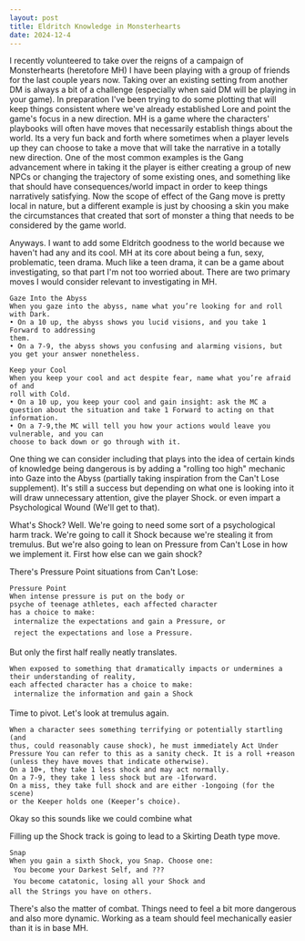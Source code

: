 ```yaml
---
layout: post
title: Eldritch Knowledge in Monsterhearts
date: 2024-12-4
---
```

I recently volunteered to take over the reigns of a campaign of Monsterhearts (heretofore MH) I have been playing with a group of friends for the last couple years now. Taking over an existing setting from another DM is always a bit of a challenge (especially when said DM will be playing in your game). In preparation I've been trying to do some plotting that will keep things consistent where we've already established Lore and point the game's focus in a new direction. MH is a game where the characters' playbooks will often have moves that necessarily establish things about the world. Its a very fun back and forth where sometimes when a player levels up they can choose to take a move that will take the narrative in a totally new direction. One of the most common examples is the Gang advancement where in taking it the player is either creating a group of new NPCs or changing the trajectory of some existing ones, and something like that should have consequences/world impact in order to keep things narratively satisfying. Now the scope of effect of the Gang move is pretty local in nature, but a different example is just by choosing a skin you make the circumstances that created that sort of monster a thing that needs to be considered by the game world. 

Anyways. I want to add some Eldritch goodness to the world because we haven't had any and its cool. MH at its core about being a fun, sexy, problematic, teen drama. Much like a teen drama, it can be a game about investigating, so that part I'm not too worried about. There are two primary moves I would consider relevant to investigating in MH.

```
Gaze Into the Abyss
When you gaze into the abyss, name what you’re looking for and roll with Dark. 
• On a 10 up, the abyss shows you lucid visions, and you take 1 Forward to addressing 
them. 
• On a 7-9, the abyss shows you confusing and alarming visions, but you get your answer nonetheless.

Keep your Cool
When you keep your cool and act despite fear, name what you’re afraid of and 
roll with Cold. 
• On a 10 up, you keep your cool and gain insight: ask the MC a question about the situation and take 1 Forward to acting on that information. 
• On a 7-9,the MC will tell you how your actions would leave you vulnerable, and you can
choose to back down or go through with it.
```

One thing we can consider including that plays into the idea of certain kinds of knowledge being dangerous is by adding a "rolling too high" mechanic into Gaze into the Abyss (partially taking inspiration from the Can't Lose supplement).  It's still a success but depending on what one is looking into it will draw unnecessary attention, give the player Shock. or even impart a Psychological Wound (We'll get to that). 

What's Shock? Well. We're going to need some sort of a psychological harm track. We're going to call it Shock because we're stealing it from tremulus. But we're also going to lean on Pressure from Can't Lose in how we implement it.
First how else can we gain shock?

There's Pressure Point situations from Can't Lose:
```
Pressure Point
When intense pressure is put on the body or
psyche of teenage athletes, each affected character
has a choice to make:
 internalize the expectations and gain a Pressure, or
 reject the expectations and lose a Pressure.
```

But only the first half really neatly translates. 

```
When exposed to something that dramatically impacts or undermines a their understanding of reality,  
each affected character has a choice to make:
 internalize the information and gain a Shock
```

Time to pivot. Let's look at tremulus again.

```
When a character sees something terrifying or potentially startling (and
thus, could reasonably cause shock), he must immediately Act Under
Pressure You can refer to this as a sanity check. It is a roll +reason
(unless they have moves that indicate otherwise).
On a 10+, they take 1 less shock and may act normally.
On a 7-9, they take 1 less shock but are -1forward.
On a miss, they take full shock and are either -1ongoing (for the scene)
or the Keeper holds one (Keeper’s choice).
```

Okay so this sounds like we could combine what 

Filling up the Shock track is going to lead to a Skirting Death type move. 

```
Snap
When you gain a sixth Shock, you Snap. Choose one:
 You become your Darkest Self, and ???
 You become catatonic, losing all your Shock and
all the Strings you have on others.
```


There's also the matter of combat. Things need to feel a bit more dangerous and also more dynamic. Working as a team should feel mechanically easier than it is in base MH.








